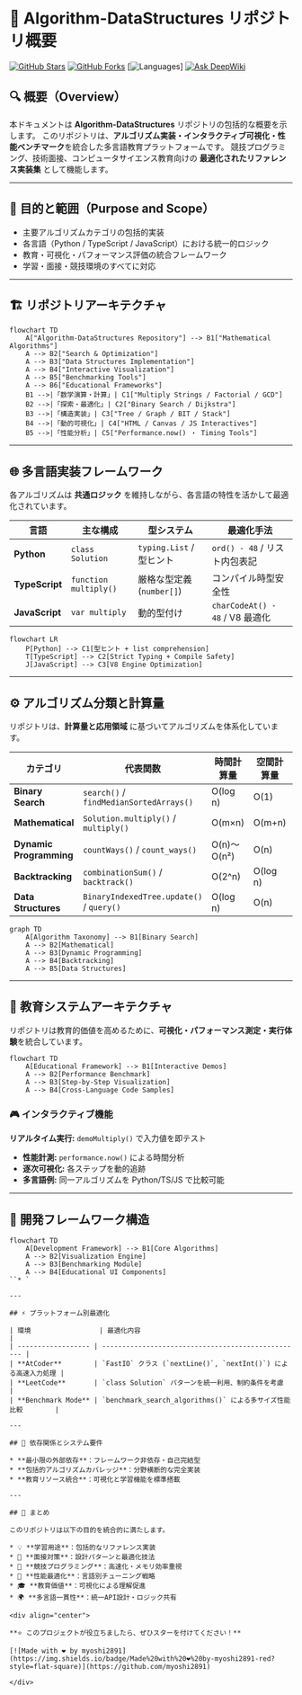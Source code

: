 # 📘 Algorithm-DataStructures リポジトリ概要

[![GitHub Stars](https://img.shields.io/github/stars/myoshi2891/Algorithm-DataStructures-Math-SQL?style=flat-square)](https://github.com/myoshi2891/Algorithm-DataStructures-Math-SQL/stargazers)
[![GitHub Forks](https://img.shields.io/github/forks/myoshi2891/Algorithm-DataStructures-Math-SQL?style=flat-square)](https://github.com/myoshi2891/Algorithm-DataStructures-Math-SQL/network/members)
[![Languages](https://img.shields.io/badge/Languages-Python%20|%20TypeScript%20|%20JavaScript-blue?style=flat-square)]
[![Ask DeepWiki](https://deepwiki.com/badge.svg)](https://deepwiki.com/myoshi2891/Algorithm-DataStructures-Math-SQL)

## 🔍 概要（Overview）

本ドキュメントは **Algorithm-DataStructures** リポジトリの包括的な概要を示します。
このリポジトリは、**アルゴリズム実装・インタラクティブ可視化・性能ベンチマーク**を統合した多言語教育プラットフォームです。
競技プログラミング、技術面接、コンピュータサイエンス教育向けの **最適化されたリファレンス実装集** として機能します。

---

## 🎯 目的と範囲（Purpose and Scope）

- 主要アルゴリズムカテゴリの包括的実装
- 各言語（Python / TypeScript / JavaScript）における統一的ロジック
- 教育・可視化・パフォーマンス評価の統合フレームワーク
- 学習・面接・競技環境のすべてに対応

---

## 🏗️ リポジトリアーキテクチャ

```mermaid
flowchart TD
    A["Algorithm-DataStructures Repository"] --> B1["Mathematical Algorithms"]
    A --> B2["Search & Optimization"]
    A --> B3["Data Structures Implementation"]
    A --> B4["Interactive Visualization"]
    A --> B5["Benchmarking Tools"]
    A --> B6["Educational Frameworks"]
    B1 -->|「数学演算・計算」| C1["Multiply Strings / Factorial / GCD"]
    B2 -->|「探索・最適化」| C2["Binary Search / Dijkstra"]
    B3 -->|「構造実装」| C3["Tree / Graph / BIT / Stack"]
    B4 -->|「動的可視化」| C4["HTML / Canvas / JS Interactives"]
    B5 -->|「性能分析」| C5["Performance.now() ・ Timing Tools"]
```

---

## 🌐 多言語実装フレームワーク

各アルゴリズムは **共通ロジック** を維持しながら、各言語の特性を活かして最適化されています。

| 言語           | 主な構成              | 型システム                | 最適化手法                      |
| -------------- | --------------------- | ------------------------- | ------------------------------- |
| **Python**     | `class Solution`      | `typing.List` / 型ヒント  | `ord() - 48` / リスト内包表記   |
| **TypeScript** | `function multiply()` | 厳格な型定義 (`number[]`) | コンパイル時型安全性            |
| **JavaScript** | `var multiply`        | 動的型付け                | `charCodeAt() - 48` / V8 最適化 |

```mermaid
flowchart LR
    P[Python] --> C1[型ヒント + list comprehension]
    T[TypeScript] --> C2[Strict Typing + Compile Safety]
    J[JavaScript] --> C3[V8 Engine Optimization]
```

---

## ⚙️ アルゴリズム分類と計算量

リポジトリは、**計算量と応用領域** に基づいてアルゴリズムを体系化しています。

| カテゴリ                | 代表関数                                 | 時間計算量  | 空間計算量 | 対応言語       |
| ----------------------- | ---------------------------------------- | ----------- | ---------- | -------------- |
| **Binary Search**       | `search()` / `findMedianSortedArrays()`  | O(log n)    | O(1)       | Python, TS, JS |
| **Mathematical**        | `Solution.multiply()` / `multiply()`     | O(m×n)      | O(m+n)     | Python, TS, JS |
| **Dynamic Programming** | `countWays()` / `count_ways()`           | O(n)〜O(n²) | O(n)       | Python, TS, JS |
| **Backtracking**        | `combinationSum()` / `backtrack()`       | O(2^n)      | O(log n)   | TS, JS         |
| **Data Structures**     | `BinaryIndexedTree.update()` / `query()` | O(log n)    | O(n)       | Python         |

```mermaid
graph TD
    A[Algorithm Taxonomy] --> B1[Binary Search]
    A --> B2[Mathematical]
    A --> B3[Dynamic Programming]
    A --> B4[Backtracking]
    A --> B5[Data Structures]
```

---

## 🧩 教育システムアーキテクチャ

リポジトリは教育的価値を高めるために、**可視化・パフォーマンス測定・実行体験**を統合しています。

```mermaid
flowchart TD
    A[Educational Framework] --> B1[Interactive Demos]
    A --> B2[Performance Benchmark]
    A --> B3[Step-by-Step Visualization]
    A --> B4[Cross-Language Code Samples]
```

### 🎮 インタラクティブ機能

**リアルタイム実行:** `demoMultiply()` で入力値を即テスト

- **性能計測:** `performance.now()` による時間分析
- **逐次可視化:** 各ステップを動的追跡
- **多言語例:** 同一アルゴリズムを Python/TS/JS で比較可能

---

## 🧱 開発フレームワーク構造

```mermaid
flowchart TD
    A[Development Framework] --> B1[Core Algorithms]
    A --> B2[Visualization Engine]
    A --> B3[Benchmarking Module]
    A --> B4[Educational UI Components]
``* `

---

## ⚡ プラットフォーム別最適化

| 環境                 | 最適化内容                                              |
| ------------------ | -------------------------------------------------- |
| **AtCoder**        | `FastIO` クラス (`nextLine()`, `nextInt()`) による高速入力処理 |
| **LeetCode**       | `class Solution` パターンを統一利用、制約条件を考慮                 |
| **Benchmark Mode** | `benchmark_search_algorithms()` による多サイズ性能比較        |

---

## 🧮 依存関係とシステム要件

* **最小限の外部依存**：フレームワーク非依存・自己完結型
* **包括的アルゴリズムカバレッジ**：分野横断的な完全実装
* **教育リソース統合**：可視化と学習機能を標準搭載

---

## 🧭 まとめ

このリポジトリは以下の目的を統合的に満たします。

* 💡 **学習用途**：包括的なリファレンス実装
* 🧠 **面接対策**：設計パターンと最適化技法
* 🏁 **競技プログラミング**：高速化・メモリ効率重視
* 🔬 **性能最適化**：言語別チューニング戦略
* 🎓 **教育価値**：可視化による理解促進
* 🌍 **多言語一貫性**：統一API設計・ロジック共有

<div align="center">

**⭐ このプロジェクトが役立ちましたら、ぜひスターを付けてください！**

[![Made with ❤️ by myoshi2891](https://img.shields.io/badge/Made%20with%20❤️%20by-myoshi2891-red?style=flat-square)](https://github.com/myoshi2891)

</div>

```

